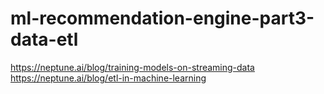 # ml-recommendation-engine-part3-data-etl
https://neptune.ai/blog/training-models-on-streaming-data https://neptune.ai/blog/etl-in-machine-learning
